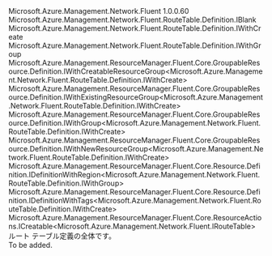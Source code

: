 <Type Name="IDefinition" FullName="Microsoft.Azure.Management.Network.Fluent.RouteTable.Definition.IDefinition">
  <TypeSignature Language="C#" Value="public interface IDefinition : Microsoft.Azure.Management.Network.Fluent.RouteTable.Definition.IBlank, Microsoft.Azure.Management.Network.Fluent.RouteTable.Definition.IWithCreate, Microsoft.Azure.Management.Network.Fluent.RouteTable.Definition.IWithGroup, Microsoft.Azure.Management.ResourceManager.Fluent.Core.GroupableResource.Definition.IWithCreatableResourceGroup&lt;Microsoft.Azure.Management.Network.Fluent.RouteTable.Definition.IWithCreate&gt;, Microsoft.Azure.Management.ResourceManager.Fluent.Core.GroupableResource.Definition.IWithExistingResourceGroup&lt;Microsoft.Azure.Management.Network.Fluent.RouteTable.Definition.IWithCreate&gt;, Microsoft.Azure.Management.ResourceManager.Fluent.Core.GroupableResource.Definition.IWithGroup&lt;Microsoft.Azure.Management.Network.Fluent.RouteTable.Definition.IWithCreate&gt;, Microsoft.Azure.Management.ResourceManager.Fluent.Core.GroupableResource.Definition.IWithNewResourceGroup&lt;Microsoft.Azure.Management.Network.Fluent.RouteTable.Definition.IWithCreate&gt;, Microsoft.Azure.Management.ResourceManager.Fluent.Core.Resource.Definition.IDefinitionWithRegion&lt;Microsoft.Azure.Management.Network.Fluent.RouteTable.Definition.IWithGroup&gt;, Microsoft.Azure.Management.ResourceManager.Fluent.Core.Resource.Definition.IDefinitionWithTags&lt;Microsoft.Azure.Management.Network.Fluent.RouteTable.Definition.IWithCreate&gt;, Microsoft.Azure.Management.ResourceManager.Fluent.Core.ResourceActions.ICreatable&lt;Microsoft.Azure.Management.Network.Fluent.IRouteTable&gt;" />
  <TypeSignature Language="ILAsm" Value=".class public interface auto ansi abstract IDefinition implements class Microsoft.Azure.Management.Network.Fluent.RouteTable.Definition.IBlank, class Microsoft.Azure.Management.Network.Fluent.RouteTable.Definition.IWithCreate, class Microsoft.Azure.Management.Network.Fluent.RouteTable.Definition.IWithGroup, class Microsoft.Azure.Management.Network.Fluent.RouteTable.Definition.IWithRoute, class Microsoft.Azure.Management.ResourceManager.Fluent.Core.GroupableResource.Definition.IWithCreatableResourceGroup`1&lt;class Microsoft.Azure.Management.Network.Fluent.RouteTable.Definition.IWithCreate&gt;, class Microsoft.Azure.Management.ResourceManager.Fluent.Core.GroupableResource.Definition.IWithExistingResourceGroup`1&lt;class Microsoft.Azure.Management.Network.Fluent.RouteTable.Definition.IWithCreate&gt;, class Microsoft.Azure.Management.ResourceManager.Fluent.Core.GroupableResource.Definition.IWithGroup`1&lt;class Microsoft.Azure.Management.Network.Fluent.RouteTable.Definition.IWithCreate&gt;, class Microsoft.Azure.Management.ResourceManager.Fluent.Core.GroupableResource.Definition.IWithNewResourceGroup`1&lt;class Microsoft.Azure.Management.Network.Fluent.RouteTable.Definition.IWithCreate&gt;, class Microsoft.Azure.Management.ResourceManager.Fluent.Core.Resource.Definition.IDefinitionWithRegion`1&lt;class Microsoft.Azure.Management.Network.Fluent.RouteTable.Definition.IWithGroup&gt;, class Microsoft.Azure.Management.ResourceManager.Fluent.Core.Resource.Definition.IDefinitionWithTags`1&lt;class Microsoft.Azure.Management.Network.Fluent.RouteTable.Definition.IWithCreate&gt;, class Microsoft.Azure.Management.ResourceManager.Fluent.Core.ResourceActions.ICreatable`1&lt;class Microsoft.Azure.Management.Network.Fluent.IRouteTable&gt;, class Microsoft.Azure.Management.ResourceManager.Fluent.Core.ResourceActions.IIndexable" />
  <TypeSignature Language="DocId" Value="T:Microsoft.Azure.Management.Network.Fluent.RouteTable.Definition.IDefinition" />
  <TypeSignature Language="VB.NET" Value="Public Interface IDefinition&#xA;Implements IBlank, ICreatable(Of IRouteTable), IDefinitionWithRegion(Of IWithGroup), IDefinitionWithTags(Of IWithCreate), IWithCreatableResourceGroup(Of IWithCreate), IWithCreate, IWithExistingResourceGroup(Of IWithCreate), IWithGroup, IWithGroup(Of IWithCreate), IWithNewResourceGroup(Of IWithCreate)" />
  <TypeSignature Language="F#" Value="type IDefinition = interface&#xA;    interface IBlank&#xA;    interface IDefinitionWithRegion&lt;IWithGroup&gt;&#xA;    interface IWithGroup&#xA;    interface IWithGroup&lt;IWithCreate&gt;&#xA;    interface IWithExistingResourceGroup&lt;IWithCreate&gt;&#xA;    interface IWithNewResourceGroup&lt;IWithCreate&gt;&#xA;    interface IWithCreatableResourceGroup&lt;IWithCreate&gt;&#xA;    interface IWithCreate&#xA;    interface ICreatable&lt;IRouteTable&gt;&#xA;    interface IIndexable&#xA;    interface IDefinitionWithTags&lt;IWithCreate&gt;&#xA;    interface IWithRoute" />
  <AssemblyInfo>
    <AssemblyName>Microsoft.Azure.Management.Network.Fluent</AssemblyName>
    <AssemblyVersion>1.0.0.60</AssemblyVersion>
  </AssemblyInfo>
  <Interfaces>
    <Interface>
      <InterfaceName>Microsoft.Azure.Management.Network.Fluent.RouteTable.Definition.IBlank</InterfaceName>
    </Interface>
    <Interface>
      <InterfaceName>Microsoft.Azure.Management.Network.Fluent.RouteTable.Definition.IWithCreate</InterfaceName>
    </Interface>
    <Interface>
      <InterfaceName>Microsoft.Azure.Management.Network.Fluent.RouteTable.Definition.IWithGroup</InterfaceName>
    </Interface>
    <Interface>
      <InterfaceName>Microsoft.Azure.Management.ResourceManager.Fluent.Core.GroupableResource.Definition.IWithCreatableResourceGroup&lt;Microsoft.Azure.Management.Network.Fluent.RouteTable.Definition.IWithCreate&gt;</InterfaceName>
    </Interface>
    <Interface>
      <InterfaceName>Microsoft.Azure.Management.ResourceManager.Fluent.Core.GroupableResource.Definition.IWithExistingResourceGroup&lt;Microsoft.Azure.Management.Network.Fluent.RouteTable.Definition.IWithCreate&gt;</InterfaceName>
    </Interface>
    <Interface>
      <InterfaceName>Microsoft.Azure.Management.ResourceManager.Fluent.Core.GroupableResource.Definition.IWithGroup&lt;Microsoft.Azure.Management.Network.Fluent.RouteTable.Definition.IWithCreate&gt;</InterfaceName>
    </Interface>
    <Interface>
      <InterfaceName>Microsoft.Azure.Management.ResourceManager.Fluent.Core.GroupableResource.Definition.IWithNewResourceGroup&lt;Microsoft.Azure.Management.Network.Fluent.RouteTable.Definition.IWithCreate&gt;</InterfaceName>
    </Interface>
    <Interface>
      <InterfaceName>Microsoft.Azure.Management.ResourceManager.Fluent.Core.Resource.Definition.IDefinitionWithRegion&lt;Microsoft.Azure.Management.Network.Fluent.RouteTable.Definition.IWithGroup&gt;</InterfaceName>
    </Interface>
    <Interface>
      <InterfaceName>Microsoft.Azure.Management.ResourceManager.Fluent.Core.Resource.Definition.IDefinitionWithTags&lt;Microsoft.Azure.Management.Network.Fluent.RouteTable.Definition.IWithCreate&gt;</InterfaceName>
    </Interface>
    <Interface>
      <InterfaceName>Microsoft.Azure.Management.ResourceManager.Fluent.Core.ResourceActions.ICreatable&lt;Microsoft.Azure.Management.Network.Fluent.IRouteTable&gt;</InterfaceName>
    </Interface>
  </Interfaces>
  <Docs>
    <summary>
            ルート テーブル定義の全体です。
            </summary>
    <remarks>To be added.</remarks>
  </Docs>
  <Members />
</Type>